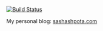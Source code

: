[![Build Status](https://travis-ci.org/Shpota/shpota.github.io.svg?branch=master)](https://travis-ci.org/Shpota/shpota.github.io)

My personal blog: [sashashpota.com](https://sashashpota.com/)
